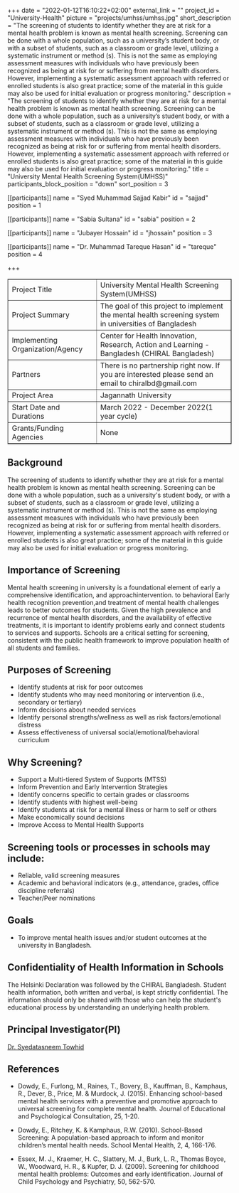 +++
date = "2022-01-12T16:10:22+02:00"
external_link = ""
project_id = "University-Health"
picture = "projects/umhss/umhss.jpg"
short_description = "The screening of students to identify whether they are at risk for a mental health problem is known as mental health screening. Screening can be done with a whole population, such as a university’s student body, or with a subset of students, such as a classroom or grade level, utilizing a systematic instrument or method (s). This is not the same as employing assessment measures with individuals who have previously been recognized as being at risk for or suffering from mental health disorders. However, implementing a systematic assessment approach with referred or enrolled students is also great practice; some of the material in this guide may also be used for initial evaluation or progress monitoring."
description = "The screening of students to identify whether they are at risk for a mental health problem is known as mental health screening. Screening can be done with a whole population, such as a university’s student body, or with a subset of students, such as a classroom or grade level, utilizing a systematic instrument or method (s). This is not the same as employing assessment measures with individuals who have previously been recognized as being at risk for or suffering from mental health disorders. However, implementing a systematic assessment approach with referred or enrolled students is also great practice; some of the material in this guide may also be used for initial evaluation or progress monitoring."
title = "University Mental Health Screening System(UMHSS)"
participants_block_position = "down"
sort_position = 3


[[participants]]
  name = "Syed Muhammad Sajjad Kabir"
  id = "sajjad"
  position = 1

[[participants]]
  name = "Sabia Sultana"
  id = "sabia"
  position = 2

[[participants]]
  name = "Jubayer Hossain"
  id = "jhossain"
  position = 3
  

[[participants]]
  name = "Dr. Muhammad Tareque Hasan"
  id = "tareque"
  position = 4
  
+++

<table border = "1">
        <tr>
           <td>Project Title</td>
           <td>University Mental Health Screening System(UMHSS)</td>
        </tr>
        <tr>
           <td>Project Summary</td>
           <td>The goal of this project to implement the mental health screening system in universities of Bangladesh</td>
        </tr>
        <tr>
           <td>Implementing Organization/Agency</td>
           <td>Center for Health Innovation, Research, Action and Learning - Bangladesh (CHIRAL Bangladesh)</td>
        </tr>
         <tr>
           <td>Partners</td>
           <td>There is no partnership right now. If you are interested please send an email to chiralbd@gmail.com</td>
        </tr>
          <tr>
           <td>Project Area</td>
           <td>Jagannath University</td>
        </tr>
        <tr>
           <td>Start Date and Durations</td>
           <td>March 2022 - December 2022(1 year cycle)</td>
        </tr>
         <tr>
           <td>Grants/Funding Agencies</td>
           <td>None</td>
        </tr>
 </table>


## Background
The screening of students to identify whether they are at risk for a mental health problem is known as mental health screening. Screening can be done with a whole population, such as a university's student body, or with a subset of students, such as a classroom or grade level, utilizing a systematic instrument or method (s). This is not the same as employing assessment measures with individuals who have previously been recognized as being at risk for or suffering from mental health disorders. However, implementing a systematic assessment approach with referred or enrolled students is also great practice; some of the material in this guide may also be used for initial evaluation or progress monitoring.

## Importance of Screening
Mental health screening in university is a foundational element
of early a comprehensive identification, and approachintervention. to behavioral Early health recognition prevention,and treatment of mental health challenges leads to better outcomes for students. Given the high prevalence and recurrence of mental health disorders, and the availability of effective treatments, it is important to identify problems early and connect students to services and supports. Schools are a critical setting for screening, consistent with the public health framework to improve population health of all students and families.

## Purposes of Screening
-  Identify students at risk for poor outcomes
-  Identify students who may need monitoring or intervention (i.e., secondary or tertiary)
- Inform decisions about needed services
- Identify personal strengths/wellness as well as risk factors/emotional distress
-  Assess effectiveness of universal social/emotional/behavioral curriculum

## Why Screening?
- Support a Multi-tiered System of Supports (MTSS)
- Inform Prevention and Early Intervention Strategies
- Identify concerns specific to certain grades or classrooms
- Identify students with highest well-being
- Identify students at risk for a mental illness or harm to self or others
- Make economically sound decisions
- Improve Access to Mental Health Supports

## Screening tools or processes in schools may include:
- Reliable, valid screening measures
- Academic and behavioral indicators (e.g., attendance, grades, office discipline referrals)
-  Teacher/Peer nominations


## Goals 
- To improve mental health issues and/or student outcomes at the university in Bangladesh.





## Confidentiality of Health Information in Schools
The Helsinki Declaration was followed by the CHIRAL Bangladesh. Student health information, both written and verbal, is kept strictly confidential. The information should only be shared with those who can help the student's educational process by understanding an underlying health problem.



## Principal Investigator(PI)
[Dr. Syedatasneem Towhid](https://chiralbd.netlify.app/member/syedatasneem_towhid/)


## References 
- Dowdy, E., Furlong, M., Raines, T., Bovery, B., Kauffman, B., Kamphaus, R., Dever, B., Price, M. & Murdock,
J. (2015). Enhancing school-based mental health services with a preventive and promotive approach to universal
screening for complete mental health. Journal of Educational and Psychological Consultation, 25, 1-20.

- Dowdy, E., Ritchey, K. & Kamphaus, R.W. (2010). School-Based Screening: A population-based approach to inform
and monitor children’s mental health needs. School Mental Health, 2, 4, 166-176.

- Essex, M. J., Kraemer, H. C., Slattery, M. J., Burk, L. R., Thomas Boyce, W., Woodward, H. R., & Kupfer, D.
J. (2009). Screening for childhood mental health problems: Outcomes and early identification. Journal of Child
Psychology and Psychiatry, 50, 562-570.



